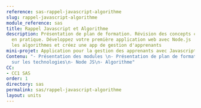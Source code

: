 ```yaml
---
reference: sas-rappel-javascript-algorithme
slug: rappel-javascript-algorithme
module_reference: sas
title: Rappel Javascript et Algorithme
description: Présentation de plan de formation. Révision des concepts clés et mise
  en pratique. Développez votre première application web avec Node.js ! Maîtrisez
  les algorithmes et créez une app de gestion d'apprenants
mini-projet: Application pour la gestion des apprenants avec Javascript
Contenu: "- Présentation des modules \n- Présentation de plan de formation\n- Veuille
  sur les technologies\n- Node JS\n- Algorithme"
CC:
- CC1 SAS
order: 1
directory: sas
permalink: sas/rappel-javascript-algorithme
layout: units
---
```

